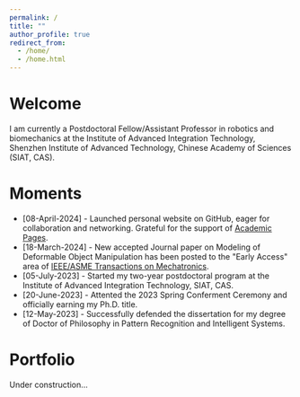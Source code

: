 ```yaml
---
permalink: /
title: ""
author_profile: true
redirect_from: 
  - /home/
  - /home.html
---
```


Welcome
======
I am currently a Postdoctoral Fellow/Assistant Professor in robotics and biomechanics at the Institute of Advanced Integration Technology, Shenzhen Institute of Advanced Technology, Chinese Academy of Sciences (SIAT, CAS).

Moments
======
* [08-April-2024] - Launched personal website on GitHub, eager for collaboration and networking. Grateful for the support of [Academic Pages](https://github.com/academicpages/academicpages.github.io).
* [18-March-2024] - New accepted Journal paper on Modeling of Deformable Object Manipulation has been posted to the "Early Access" area of [IEEE/ASME Transactions on Mechatronics](https://doi.org/10.1109/TMECH.2024.3371111).
* [05-July-2023] - Started my two-year postdoctoral program at the Institute of Advanced Integration Technology, SIAT, CAS.
* [20-June-2023] - Attented the 2023 Spring Conferment Ceremony and officially earning my Ph.D. title.
* [12-May-2023] - Successfully defended the dissertation for my degree of
Doctor of Philosophy in Pattern Recognition and Intelligent Systems.

Portfolio
======
Under construction...